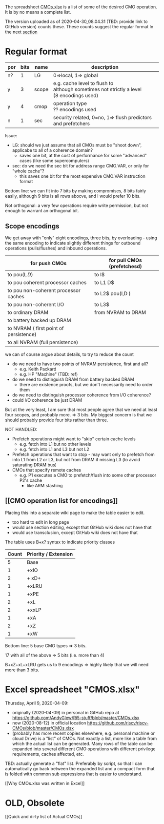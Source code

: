 #

The spreadsheet [CMOs.xlsx](https://github.com/riscv/riscv-CMOs/commits/master/CMOs.xlsx)
is a list of some of the desired CMO operation. It is by no means a complete list.

The version uploaded as of 2020-04-30_08.04.31 (TBD: provide link to GitHub version) counts these.
These counts suggest the regular format In the next [section](#Regular-format)

# Regular format

| por | bits | name | description |
| --- | --- | --- | --- |
| n?   | 1 | LG | 0=>local, 1=> global |
| y   | 3 | scope | e.g. cache level to flush to <br/> although sometimes not strictly a level<br/> (8 encodings used) |
| y   | 4 | cmop | operation type<br/>?? encodings used |
| n   | 1 | sec | security related, 0=no, 1=> flush predictors and  prefetchers |

Issue:
* LG: should we just assume that all CMOs must be "shoot down", applicabe to all of a coherence domain?
    * saves one bit, at the cost of performance for some "advanced" cases (like some supercomputers)
* sec: do we need the sec bit for address range CMO.VAR, or only for "whole cache"?
    * this saves one bit for the most expensive CMO.VAR instruction format

Bottom line: we can fit into 7 bits by making compromises, 8 bits fairly easily, although 9 bits is all rows abocve, and I would prefer 10 bits.

Not orthogonal: a very few operations require write permission, but not enough to warrant an orthogonal bit.

## Scope  encodings

We get away with "only" eight encodings, three bits, by overloading -  using the same encoding to indicate slightly different things for outbound operations (pulls/flushes) and inbound operations.

| for push CMOs | for pull CMOs (prefetchesd) |
| --| -- |
| to pou(I$,D$) | to I$ |
| to pou  coherent processor caches | to L1 D$
| to pou non-coherent processor caches | to L2$ pou(I,D )
| to pou non-coherent I/O | to L3$
| to ordinary DRAM | from NVRAM to DRAM
|  to battery backed up DRAM
|  to NVRAM ( first point of persistence)
| to all NVRAM (full persistence) |

we can of course argue about details,  to try to reduce the count
*  do we need to have  two points of NVRAM persistence, first and all?
   * e.g. Keith Packard
   * e.g. HP "Machine" (TBD: ref)
*  do we need to distinguish DRAM from battery backed DRAM
   *  there are existence proofs, but we don't necessarily need to order them
*  do we need to distinguish processor coherence from I/O coherence?
*  could I/O coherence be just DRAM

But at the very least,  I am sure that most people agree that we need  at least four scopes,  and probably more. => 3 bits.   My biggest concern is that  we should probably provide four bits rather than three.

NOT HANDLED:
* Prefetch operations might want to "skip" certain cache levels
   * e.g. fetch into L1 but no other levels
   * e.g. fetch into L1 and L3 but not L2
* Prefetch operations that want to stop - may want only to prefetch from into L1 from L2 or L3,
  but not from DRAM if missing L3 (to avoid saturating DRAM bus)
* CMOs that specify remote caches
   * e.g. P1 executes a CMO to prefetch/flush into some other processor P2's cache
      * like ARM stashing


## [[CMO operation list for encodings]]

Placing this into a separate wiki page to make the table easier to edit.
* too hard to edit in long page
* would use section editing, except that GitHub wiki does not have that
* would use transclusion, except GitHub wiki does not have that

The table uses B+x? syntax to indicate priority classes

| Count | Priority / Extension
| --- | --- |
| 5 | Base
| 1 | +xIO | invalidate clean <br> better / more secure way for noncoherent I/O
| 2 | + xD+ | safer discards - easier to secure <br/> safest discard is ZALLOC/DCBZ without a cache target and bus support
| 1 | +xLRU |
| 1 | +xPE | PREFETCH-E
| 2 | +xL | fetch and lock
| 2 | +xxLP | private RAM/ROM versions of fetch and lock
| 1 | +xA | no-fill ALLOC, like DCBA (security hole, but some still want speed)
| 2 | +xZ | ZALLOC<br/>... + LOCK  | zero allocate, e.g. DCBZ
| 1 | +xW | way locking ...

Bottom line: 5 base CMO types => 3 bits.

17 with all of the above => 5 bits (i.e. more than 4)

B+xZ+xL+xLRU gets us to 9 encodings => highly likely that we will need more than 3 bits.

# Excel spreadsheet "CMOS.xlsx"
Thursday, April 9, 2020-04-09:
   * originally (2020-04-09) in personal in GitHub repo at https://github.com/AndyGlew/Ri5-stuff/blob/master/CMOs.xlsx
   * now (2020-08-12) in official location https://github.com/riscv/riscv-CMOs/blob/master/CMOs.xlsx
   * (probably has more recent copies elsewhere, e.g. personal machine or cloud Drive)
is a "list" of CMOs. Not exactly a list, more like a table from which the actual list can be generated.
Many rows  of the table can be expanded into several different CMO operations
with different privilege requirements, caches affected, etc.

TBD: actually generate a "flat" list. Preferably by script, so that I can automatically go back between the expanded list and a compact form that is folded with common sub expressions that is easier to understand.

[[Why CMOs.xlsx was written in Excel]]


# OLD, Obsolete
[[Quick and dirty list of Actual CMOs]]
